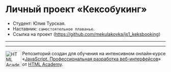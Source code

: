 # Личный проект «Кексобукинг»

* Студент: Юлия Турская.
* Наставник: `самостоятельное плаванье`.
* Ссылка на проект (https://github.com/mekulakovka/js1_keksbooking)

---



---

<a href="https://htmlacademy.ru/intensive/javascript"><img align="left" width="50" height="50" alt="HTML Academy" src="https://up.htmlacademy.ru/static/img/intensive/javascript/logo-for-github-2.png"></a>

Репозиторий создан для обучения на интенсивном онлайн‑курсе «[JavaScript. Профессиональная разработка веб-интерфейсов](https://htmlacademy.ru/intensive/javascript)» от [HTML Academy](https://htmlacademy.ru).

